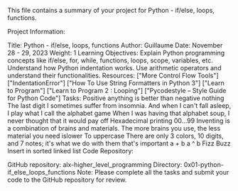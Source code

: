 This file contains a summary of your project for Python - if/else, loops, functions.

Project Information:

Title: Python - if/else, loops, functions
Author: Guillaume
Date: November 28 - 29, 2023
Weight: 1
Learning Objectives:
Explain Python programming concepts like if/else, for, while, functions, loops, scope, variables, etc.
Understand how Python indentation works.
Use arithmetic operators and understand their functionalities.
Resources:
["More Control Flow Tools"]
["IndentationError"]
["How To Use String Formatters in Python 3"]
["Learn to Program"]
["Learn to Program 2 : Looping"]
["Pycodestyle – Style Guide for Python Code"]
Tasks:
Positive anything is better than negative nothing
The last digit
I sometimes suffer from insomnia. And when I can't fall asleep, I play what I call the alphabet game
When I was having that alphabet soup, I never thought that it would pay off
Hexadecimal printing
00...99
Inventing is a combination of brains and materials. The more brains you use, the less material you need
islower
To uppercase
There are only 3 colors, 10 digits, and 7 notes; it's what we do with them that's important
a + b
a ^ b
Fizz Buzz
Insert in sorted linked list
Code Repository:

GitHub repository: alx-higher_level_programming
Directory: 0x01-python-if_else_loops_functions
Note: Please complete all the tasks and submit your code to the GitHub repository for review.
